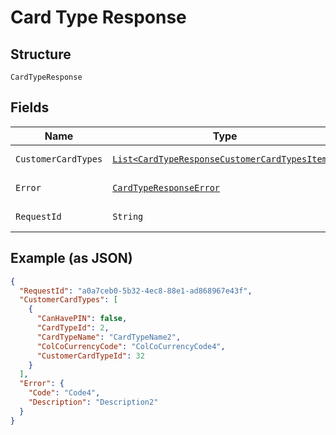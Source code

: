 
# Card Type Response

## Structure

`CardTypeResponse`

## Fields

| Name | Type | Tags | Description | Getter | Setter |
|  --- | --- | --- | --- | --- | --- |
| `CustomerCardTypes` | [`List<CardTypeResponseCustomerCardTypesItems>`](../../doc/models/card-type-response-customer-card-types-items.md) | Optional | - | List<CardTypeResponseCustomerCardTypesItems> getCustomerCardTypes() | setCustomerCardTypes(List<CardTypeResponseCustomerCardTypesItems> customerCardTypes) |
| `Error` | [`CardTypeResponseError`](../../doc/models/card-type-response-error.md) | Optional | - | CardTypeResponseError getError() | setError(CardTypeResponseError error) |
| `RequestId` | `String` | Optional | API Request Id | String getRequestId() | setRequestId(String requestId) |

## Example (as JSON)

```json
{
  "RequestId": "a0a7ceb0-5b32-4ec8-88e1-ad868967e43f",
  "CustomerCardTypes": [
    {
      "CanHavePIN": false,
      "CardTypeId": 2,
      "CardTypeName": "CardTypeName2",
      "ColCoCurrencyCode": "ColCoCurrencyCode4",
      "CustomerCardTypeId": 32
    }
  ],
  "Error": {
    "Code": "Code4",
    "Description": "Description2"
  }
}
```


